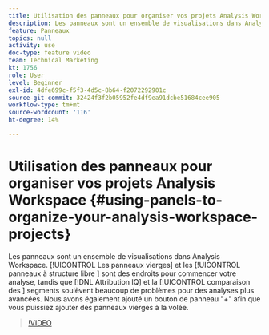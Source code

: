 ```yaml
---
title: Utilisation des panneaux pour organiser vos projets Analysis Workspace
description: Les panneaux sont un ensemble de visualisations dans Analysis Workspace. Les panneaux vierges et à structure libre sont des endroits pour commencer votre analyse, tandis que Attribution IQ et Comparaison de segments apportent beaucoup d’efforts pour des analyses plus avancées. Nous avons également ajouté un bouton de panneau "+" afin que vous puissiez ajouter des panneaux vierges à la volée.
feature: Panneaux
topics: null
activity: use
doc-type: feature video
team: Technical Marketing
kt: 1756
role: User
level: Beginner
exl-id: 4dfe699c-f5f3-4d5c-8b64-f2072292901c
source-git-commit: 32424f3f2b05952fe4df9ea91dcbe51684cee905
workflow-type: tm+mt
source-wordcount: '116'
ht-degree: 14%

---
```


# Utilisation des panneaux pour organiser vos projets Analysis Workspace {#using-panels-to-organize-your-analysis-workspace-projects}

Les panneaux sont un ensemble de visualisations dans Analysis Workspace. [!UICONTROL Les panneaux vierges]  et les  [!UICONTROL panneaux à structure libre ] sont des endroits pour commencer votre analyse, tandis que  [!DNL Attribution IQ] et la  [!UICONTROL comparaison des ] segments soulèvent beaucoup de problèmes pour des analyses plus avancées. Nous avons également ajouté un bouton de panneau &quot;+&quot; afin que vous puissiez ajouter des panneaux vierges à la volée.

>[!VIDEO](https://video.tv.adobe.com/v/23388/?quality=12)

